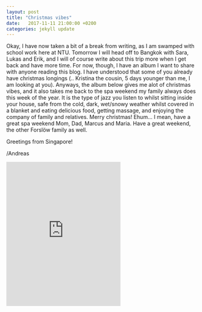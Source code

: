 ```yaml
---
layout: post
title: "Christmas vibes"
date:   2017-11-11 21:00:00 +0200
categories: jekyll update
---
```


Okay, I have now taken a bit of a break from writing, as I am swamped with school work here at NTU. Tomorrow I will head off to Bangkok with Sara, Lukas and Erik, and I will of course write about this trip more when I get back and have more time. For now, though, I have an album I want to share with anyone reading this blog. I have understood that some of you already have christmas longings (.. Kristina the cousin, 5 days younger than me, I am looking at you). Anyways, the album below gives me alot of christmas vibes, and it also takes me back to the spa weekend my family always does this week of the year. It is the type of jazz you listen to whilst sitting inside your house, safe from the cold, dark, wet/snowy weather whilst covered in a blanket and eating delicious food, getting massage, and enjoying the company of family and relatives. Merry christmas! Ehum... I mean, have a great spa weekend Mom, Dad, Marcus and Maria. Have a great weekend, the other Forslöw family as well.

Greetings from Singapore!

/Andreas

<iframe src="https://open.spotify.com/embed/album/6cT2BVHAZ9wU8dQslR69pB" width="300" height="380" frameborder="0" allowtransparency="true"></iframe>
